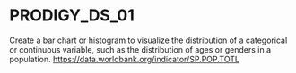 # PRODIGY_DS_01
Create a bar chart or histogram to visualize the distribution of a categorical or continuous variable, such as the distribution of ages or genders in a population.
https://data.worldbank.org/indicator/SP.POP.TOTL
